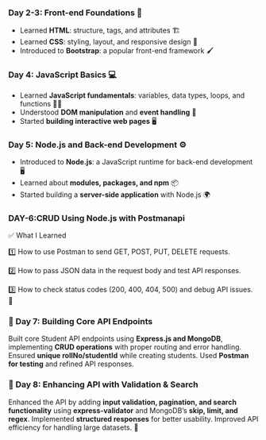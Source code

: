 

### **Day 2-3: Front-end Foundations** 🎨  
- Learned **HTML**: structure, tags, and attributes 🏗️  
- Learned **CSS**: styling, layout, and responsive design 🎨  
- Introduced to **Bootstrap**: a popular front-end framework 🖌️  

### **Day 4: JavaScript Basics** 💻  
- Learned **JavaScript fundamentals**: variables, data types, loops, and functions 🧑‍💻  
- Understood **DOM manipulation** and **event handling** 🔄  
- Started **building interactive web pages** 🖥️  

### **Day 5: Node.js and Back-end Development** ⚙️  
- Introduced to **Node.js**: a JavaScript runtime for back-end development 🖥️  
- Learned about **modules, packages, and npm** 📦  
- Started building a **server-side application** with Node.js 🌍  
  

###  **DAY-6:CRUD Using Node.js with Postmanapi**

✅ What I Learned

1️⃣ How to use Postman to send GET, POST, PUT, DELETE requests.

2️⃣ How to pass JSON data in the request body and test API responses.

3️⃣ How to check status codes (200, 400, 404, 500) and debug API issues. 🚀


### **📅 Day 7: Building Core API Endpoints**  
Built core Student API endpoints using **Express.js and MongoDB**, implementing **CRUD operations** with proper routing and error handling. Ensured **unique rollNo/studentId** while creating students. Used **Postman for testing** and refined API responses.  

### **📅 Day 8: Enhancing API with Validation & Search**  
Enhanced the API by adding **input validation, pagination, and search functionality** using **express-validator** and MongoDB’s **skip, limit, and regex**. Implemented **structured responses** for better usability. Improved API efficiency for handling large datasets. 🚀
